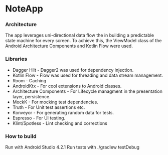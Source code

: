# NoteApp

### Architecture
The app leverages uni-directional data flow the in building a predictable state machine for every screen. To achieve this, the ViewModel class of the Android Architecture Components and Kotlin Flow were used.

### Libraries ###
- Dagger Hilt - Dagger2 was used for dependency injection.
- Kotlin Flow - Flow was used for threading and data stream management.
- Room - Caching
- AndroidKtx - For cool extensions to Android classes.
- Architecture Components - For Lifecycle managment in the presentation layer, persistence.
- MockK - For mocking test dependencies.
- Truth - For Unit test assertions etc.
- Konveyor - For generating random data for tests.
- Espresso - For UI testing.
- Klint/Spotless - Lint checking and corrections

### How to build ###

Run with Android Studio 4.2.1
Run tests with ./gradlew testDebug
